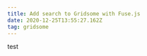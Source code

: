 ```yaml
---
title: Add search to Gridsome with Fuse.js
date: 2020-12-25T13:55:27.162Z
tag: gridsome
---
```

test